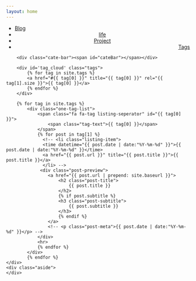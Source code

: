 ```yaml
---
layout: home
---
```


<div class="index-content blog">
    <div class="section">
        <ul class="artical-cate">
            <li><a href="/blog"><span>Blog</span></a></li>
            <li style="text-align:center"><a href="/life"><span>life</span></a></li>
            <li style="text-align:center"><a href="/project"><span>Project</span></a></li>
            <li class="on" style="text-align:right"><a href="/tags"><span>Tags</span></a></li>
        </ul>

        <div class="cate-bar"><span id="cateBar"></span></div>

        <div id='tag_cloud' class="tags">
            {% for tag in site.tags %}
            <a href="#{{ tag[0] }}" title="{{ tag[0] }}" rel="{{ tag[1].size }}">{{ tag[0] }}</a>
            {% endfor %}
        </div>

        {% for tag in site.tags %}
            <div class="one-tag-list">
                <span class="fa fa-tag listing-seperator" id="{{ tag[0] }}">
                    <span class="tag-text">{{ tag[0] }}</span>
                </span>
                {% for post in tag[1] %}
                  <!-- <li class="listing-item">
                  <time datetime="{{ post.date | date:"%Y-%m-%d" }}">{{ post.date | date:"%Y-%m-%d" }}</time>
                  <a href="{{ post.url }}" title="{{ post.title }}">{{ post.title }}</a>
                  </li> -->
                 <div class="post-preview">
                    <a href="{{ post.url | prepend: site.baseurl }}">
                        <h2 class="post-title">
                            {{ post.title }}
                        </h2>
                        {% if post.subtitle %}
                        <h3 class="post-subtitle">
                            {{ post.subtitle }}
                        </h3>
                        {% endif %}
                    </a>
                    <!-- <p class="post-meta">{{ post.date | date:"%Y-%m-%d" }}</p> -->
                </div>
                <hr>
                {% endfor %}
            </div>
            {% endfor %}
    </div>
    <div class="aside">
    </div>
</div>